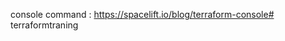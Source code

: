 

console command : https://spacelift.io/blog/terraform-console#   t e r r a f o r m t r a n i n g  
 